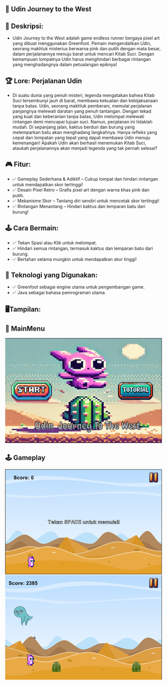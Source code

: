 ## 🌟 Udin Journey to the West


## 🚀 Deskripsi:
- Udin Journey to the West adalah game endless runner bergaya pixel art yang dibuat menggunakan Greenfoot. Pemain mengendalikan Udin, seorang makhluk misterius berwarna pink dan putih dengan mata besar, dalam perjalanannya menuju barat untuk mencari Kitab Suci. Dengan kemampuan lompatnya Udin harus menghindari berbagai rintangan yang menghadangnya dalam petualangan epiknya!


## 🏆 Lore: Perjalanan Udin
- Di suatu dunia yang penuh misteri, legenda mengatakan bahwa Kitab Suci tersembunyi jauh di barat, membawa kekuatan dan kebijaksanaan tanpa batas. Udin, seorang makhluk pemberani, memulai perjalanan panjangnya melewati daratan yang penuh tantangan. Dengan tekad yang kuat dan keberanian tanpa batas, Udin melompat melewati rintangan demi mencapai tujuan suci. Namun, perjalanan ini tidaklah mudah. Di sepanjang jalan, kaktus berduri dan burung yang melemparkan batu akan menghadang langkahnya. Hanya refleks yang cepat dan lompatan yang tepat yang dapat membawa Udin menuju kemenangan! Apakah Udin akan berhasil menemukan Kitab Suci, ataukah perjalanannya akan menjadi legenda yang tak pernah selesai?


## 🎮 Fitur:
- ✅ Gameplay Sederhana & Adiktif – Cukup lompat dan hindari rintangan untuk mendapatkan skor tertinggi!
- ✅ Desain Pixel Retro – Grafis pixel art dengan warna khas pink dan putih.
- ✅ Mekanisme Skor – Tantang diri sendiri untuk mencetak skor tertinggi!
- ✅ Rintangan Menantang – Hindari kaktus dan lemparan batu dari burung!


## 🕹 Cara Bermain: 
- ✅ Tekan Spasi atau Klik untuk melompat.
- ✅ Hindari semua rintangan, termasuk kaktus dan lemparan batu dari burung.
- ✅ Bertahan selama mungkin untuk mendapatkan skor tinggi!


## 🚀 Teknologi yang Digunakan:
- ✅ Greenfoot sebagai engine utama untuk pengembangan game.
- ✅ Java sebagai bahasa pemrograman utama.

## 🖥Tampilan:
## 📜 MainMenu
![Menu Utama](https://raw.githubusercontent.com/saripudin14/img/refs/heads/main/Menu.png)


## 🕹 Gameplay
![Play Button 1](https://raw.githubusercontent.com/saripudin14/img/refs/heads/main/play%20(1).png)
![Play Button 2](https://raw.githubusercontent.com/saripudin14/img/refs/heads/main/play%20(2).png)
